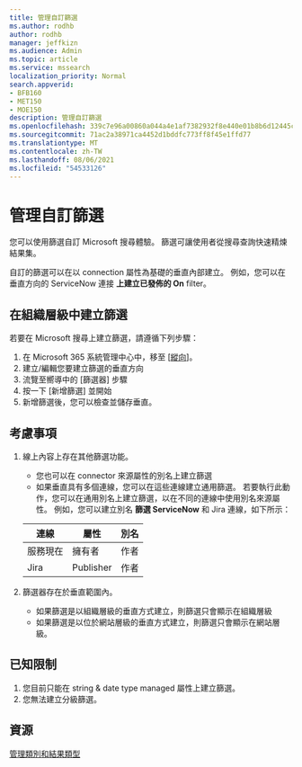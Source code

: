 ```yaml
---
title: 管理自訂篩選
ms.author: rodhb
author: rodhb
manager: jeffkizn
ms.audience: Admin
ms.topic: article
ms.service: mssearch
localization_priority: Normal
search.appverid:
- BFB160
- MET150
- MOE150
description: 管理自訂篩選
ms.openlocfilehash: 339c7e96a00860a044a4e1af7382932f8e440e01b8b6d12445c24c1ea9b8cad0
ms.sourcegitcommit: 71ac2a38971ca4452d1bddfc773ff8f45e1ffd77
ms.translationtype: MT
ms.contentlocale: zh-TW
ms.lasthandoff: 08/06/2021
ms.locfileid: "54533126"
---
```

# <a name="manage-custom-filters"></a>管理自訂篩選

您可以使用篩選自訂 Microsoft 搜尋體驗。 篩選可讓使用者從搜尋查詢快速精煉結果集。

自訂的篩選可以在以 connection 屬性為基礎的垂直內部建立。 例如，您可以在垂直方向的 ServiceNow 連接 **上建立已發佈的 On** filter。

## <a name="create-a-filter-in-an-organizational-level-vertical"></a>在組織層級中建立篩選

若要在 Microsoft 搜尋上建立篩選，請遵循下列步驟：

1. 在 Microsoft 365 系統管理中心中，移至 [[縱向](https://admin.microsoft.com/Adminportal/Home#/MicrosoftSearch/verticals)]。
1. 建立/編輯您要建立篩選的垂直方向
1. 流覽至嚮導中的 [篩選器] 步驟
1. 按一下 [新增篩選] 並開始
1. 新增篩選後，您可以檢查並儲存垂直。

## <a name="things-to-consider"></a>考慮事項

1. 線上內容上存在其他篩選功能。

    - 您也可以在 connector 來源屬性的別名上建立篩選
    - 如果垂直具有多個連線，您可以在這些連線建立通用篩選。 若要執行此動作，您可以在通用別名上建立篩選，以在不同的連線中使用別名來源屬性。 例如，您可以建立別名 **篩選 ServiceNow** 和 Jira 連線，如下所示：

    | 連線 | 屬性	 | 別名 |
    | --- | --- | --- |
    | 服務現在 | 擁有者 | 作者 |
    | Jira | Publisher | 作者 |

1. 篩選器存在於垂直範圍內。

    - 如果篩選是以組織層級的垂直方式建立，則篩選只會顯示在組織層級
    - 如果篩選是以位於網站層級的垂直方式建立，則篩選只會顯示在網站層級。

## <a name="known-limitations"></a>已知限制

1. 您目前只能在 string & date type managed 屬性上建立篩選。
1. 您無法建立分級篩選。

## <a name="resources"></a>資源

[管理類別和結果類型](customize-search-page.md)
